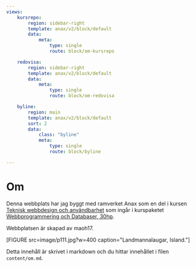 ```yaml
---
views:
    kursrepo:
        region: sidebar-right
        template: anax/v2/block/default
        data:
            meta:
                type: single
                route: block/om-kursrepo

    redovisa:
        region: sidebar-right
        template: anax/v2/block/default
        data:
            meta:
                type: single
                route: block/om-redovisa

    byline:
        region: main
        template: anax/v2/block/default
        sort: 2
        data:
            class: "byline"
            meta:
                type: single
                route: block/byline

---
```

Om
=========================

Denna webbplats har jag byggt med ramverket Anax som en del i kursen [Teknisk webbdesign och användbarhet](https://dbwebb.se/kurser/design-v2) som ingår i kurspaketet  [Webbprogrammering och Databaser, 30hp](https://dbwebb.se/utbildning/webbprogrammering-och-databaser-30hp).

Webbplatsen är skapad av maoh17.

[FIGURE src=image/p111.jpg?w=400 caption="Landmannalaugar, Island."]

Detta innehåll är skrivet i markdown och du hittar innehållet i filen `content/om.md`.
